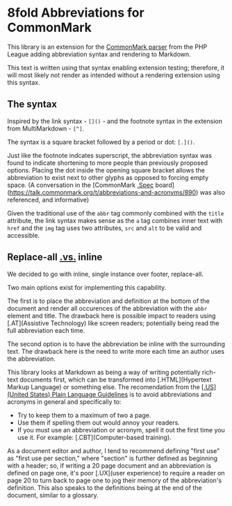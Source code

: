 # 8fold Abbreviations for CommonMark

This library is an extension for the [CommonMark parser](https://github.com/thephpleague/commonmark) from the PHP League adding abbreviation syntax and rendering to Markdown.

This text is written using that syntax enabling extension testing; therefore, it will most likely not render as intended without a rendering extension using this syntax.

## The syntax

Inspired by the link syntax - `[]()` - and the footnote syntax in the extension from MultiMarkdown - `[^]`.

The syntax is a square bracket followed by a period or dot: `[.]()`.

Just like the footnote indcates superscript, the abbreviation syntax was found to indicate shortening to more people than previously proposed options. Placing the dot inside the opening square bracket allows the abbreviation to exist next to other glyphs as opposed to forcing empty space. (A conversation in the [CommonMark [.Spec](Specification) board](https://talk.commonmark.org/t/abbreviations-and-acronyms/890) was also referenced, and informative)

Given the traditional use of the `abbr` tag commonly combined with the `title` attribute, the link syntax makes sense as the `a` tag combines inner text with `href` and the `img` tag uses two attributes, `src` and `alt` to be valid and accessible.

## Replace-all [.vs.](versus) inline

We decided to go with inline, single instance over footer, replace-all.

Two main options exist for implementing this capability.

The first is to place the abbreviation and definition at the bottom of the document and render all occurences of the abbreviation with the `abbr` element and title. The drawback here is possible impact to readers using [.AT](Assistive Technology) like screen readers; potentially being read the full abbreviation each time.

The second option is to have the abbreviation be inline with the surrounding text. The drawback here is the need to write more each time an author uses the abbreviation.

This library looks at Markdown as being a way of writing potentially rich-text documents first, which can be transformed into [.HTML](Hypertext Markup Language) or something else. The recomendation from the [[.US](United States) Plain Language Guidelines](https://plainlanguage.gov/resources/articles/keep-it-jargon-free/) is to avoid abbreviations and acronyms in general and specifically to:

- Try to keep them to a maximum of two a page.
- Use them if spelling them out would annoy your readers.
- If you must use an abbreviation or acronym, spell it out the first time you use it. For example: [.CBT](Computer-based training).

As a document editor and author, I tend to recommend defining "first use" as "first use per section," where "section" is further defined as beginning with a header; so, if writing a 20 page document and an abbreviation is defined on page one, it's poor [.UX](user experience) to require a reader on page 20 to turn back to page one to jog their memory of the abbreviation's definition. This also speaks to the definitions being at the end of the document, similar to a glossary.
